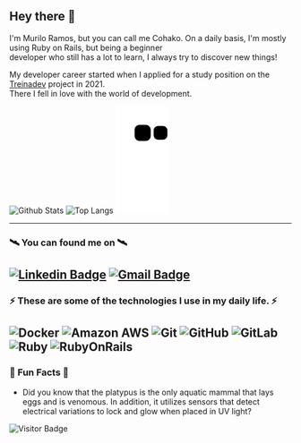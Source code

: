 ## Hey there 👋

I'm Murilo Ramos, but you can call me Cohako.
On a daily basis, I'm mostly using Ruby on Rails, but being a beginner\
developer who still has a lot to learn, I always try to discover new things!

My developer career started when I applied for a study position on the [Treinadev](https://treinadev.com.br/) project in 2021.\
There I fell in love with the world of development.

![Github Stats](https://github-readme-stats.vercel.app/api?username=cohako&count_private=true&show_icons=true&include_all_commits=true&theme=radical)
![Top Langs](https://github-readme-stats.vercel.app/api/top-langs/?username=cohako&hide=TeX&layout=compact&theme=radical)
![Snakesss](https://github.com/cohako/cohako/blob/output/github-contribution-grid-snake.svg)

---
### 🛰️ You can found me on 🛰️

[![Linkedin Badge](https://img.shields.io/badge/-Murilo_Ramos-blue?style=flat-square&logo=Linkedin&logoColor=white&link=https://www.linkedin.com/in/diana-regina/)](https://www.linkedin.com/in/muriloramos/)
[![Gmail Badge](https://img.shields.io/badge/-murilo.ramos@rebase.com.br-c14438?style=flat-square&logo=Gmail&logoColor=white&link=mailto:dianareginadr19@gmail.com)](mailto:murilo.ramos@rebase.com.br)
---
### ⚡ These are some of the technologies I use in my daily life. ⚡

![Docker](https://img.shields.io/badge/-Docker-black?style=flat-square&logo=docker)
![Amazon AWS](https://img.shields.io/badge/Amazon%20AWS-232F3E?style=flat-square&logo=amazon-aws)
![Git](https://img.shields.io/badge/-Git-black?style=flat-square&logo=git)
![GitHub](https://img.shields.io/badge/-GitHub-181717?style=flat-square&logo=github)
![GitLab](https://img.shields.io/badge/-GitLab-FCA121?style=flat-square&logo=gitlab)
![Ruby](https://img.shields.io/badge/-Ruby-red?style=flat-square&logo=ruby)
![RubyOnRails](https://img.shields.io/badge/-RubyOnRails-red?style=flat-square&logo=rubyonrails)
---
### 📣 Fun Facts 📣
 - Did you know that the platypus is the only aquatic mammal that lays eggs and is venomous. In addition, it utilizes sensors that detect electrical variations to lock and glow when placed in UV light?

  
![Visitor Badge](https://visitor-badge.laobi.icu/badge?page_id=cohako.cohako)

<!--
**cohako/cohako** is a ✨ _special_ ✨ repository because its `README.md` (this file) appears on your GitHub profile.

Here are some ideas to get you started:

- 🔭 I’m currently working on ...
- 🌱 I’m currently learning ...
- 👯 I’m looking to collaborate on ...
- 🤔 I’m looking for help with ...
- 💬 Ask me about ...
- 📫 How to reach me: ...
- 😄 Pronouns: ...
- ⚡ Fun fact: ...
-->
